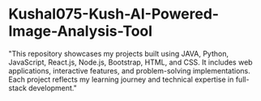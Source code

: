 # Kushal075-Kush-AI-Powered-Image-Analysis-Tool
"This repository showcases my projects built using JAVA, Python, JavaScript, React.js, Node.js, Bootstrap, HTML, and CSS. It includes web applications, interactive features, and problem-solving implementations. Each project reflects my learning journey and technical expertise in full-stack development."
